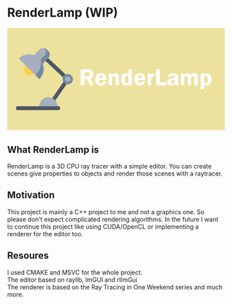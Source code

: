 # RenderLamp (WIP)
![Cover](RenderLampCover.png)

## What RenderLamp is
RenderLamp is a 3D CPU ray tracer with a simple editor. You can create scenes give properties to objects and render those scenes with a raytracer. 

## Motivation
This project is mainly a C++ project to me and not a graphics one. So please don't expect complicated rendering algorithms. In the future I want to continue this project like using CUDA/OpenCL or implementing a renderer for the editor too. 

## Resoures
I used CMAKE and MSVC for the whole project.<br>
The editor based on raylib, ImGUI and rlImGui <br>
The renderer is based on the Ray Tracing in One Weekend series and much more.
